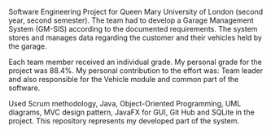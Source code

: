 Software Engineering Project for Queen Mary University of London (second year, second semester). 
The team had to develop a Garage Management System (GM-SIS) according to the documented requirements. The system stores and manages data regarding the customer and their vehicles held by the garage. 

Each team member received an individual grade. My personal grade for the project was 88.4%. My personal contribution to the effort was:
Team leader and also responsible for the Vehicle module and common part of the software.

Used Scrum methodology, Java, Object-Oriented Programming, UML diagrams, MVC design pattern, JavaFX for GUI, Git Hub and SQLite in the project. This repository represents my developed part of the system.
